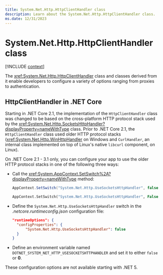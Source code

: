 ```yaml
---
title: System.Net.Http.HttpClientHandler class
description: Learn about the System.Net.Http.HttpClientHandler class.
ms.date: 12/31/2023
---
```

# System.Net.Http.HttpClientHandler class

[!INCLUDE [context](includes/context.md)]

The <xref:System.Net.Http.HttpClientHandler> class and classes derived from it enable developers to configure a variety of options ranging from proxies to authentication.

## HttpClientHandler in .NET Core

Starting in .NET Core 2.1, the implementation of the `HttpClientHandler` class was changed to be based on the cross-platform HTTP protocol stack used by the <xref:System.Net.Http.SocketsHttpHandler?displayProperty=nameWithType> class. Prior to .NET Core 2.1, the `HttpClientHandler` class used older HTTP protocol stacks (<xref:System.Net.Http.WinHttpHandler> on Windows and `CurlHandler`, an internal class implemented on top of Linux's native `libcurl` component, on Linux).

On .NET Core 2.1 - 3.1 only, you can configure your app to use the older HTTP protocol stacks in one of the following three ways:

- Call the <xref:System.AppContext.SetSwitch%2A?displayProperty=nameWithType> method:

  ```csharp
  AppContext.SetSwitch("System.Net.Http.UseSocketsHttpHandler", false);
  ```

  ```vb
  AppContext.SetSwitch("System.Net.Http.UseSocketsHttpHandler", False)
  ```

- Define the `System.Net.Http.UseSocketsHttpHandler` switch in the *.netcore.runtimeconfig.json* configuration file:

  ```json
  "runtimeOptions": {
    "configProperties": {
        "System.Net.Http.UseSocketsHttpHandler": false
    }
  }
  ```

- Define an environment variable named `DOTNET_SYSTEM_NET_HTTP_USESOCKETSHTTPHANDLER` and set it to either `false` or **0**.

These configuration options are not available starting with .NET 5.
